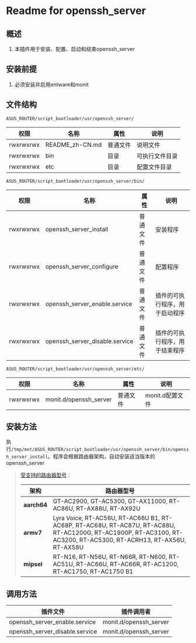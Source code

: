 # Readme for openssh_server

## 概述

1. 本插件用于安装、配置、启动和结束openssh_server

## 安装前提

1. 必须安装并启用entware和monit

## 文件结构

`ASUS_ROUTER/script_bootloader/usr/openssh_server/`

| 权限      | 名称            | 属性     | 说明           |
| --------- | --------------- | -------- | -------------- |
| rwxrwxrwx | README_zh-CN.md | 普通文件 | 说明文件       |
| rwxrwxrwx | bin             | 目录     | 可执行文件目录 |
| rwxrwxrwx | etc             | 目录     | 配置文件目录   |

`ASUS_ROUTER/script_bootloader/usr/openssh_server/bin/`

| 权限      | 名称                           | 属性     | 说明                           |
| --------- | ------------------------------ | -------- | ------------------------------ |
| rwxrwxrwx | openssh_server_install         | 普通文件 | 安装程序                       |
| rwxrwxrwx | openssh_server_configure       | 普通文件 | 配置程序                       |
| rwxrwxrwx | openssh_server_enable.service  | 普通文件 | 插件的可执行程序，用于启动程序 |
| rwxrwxrwx | openssh_server_disable.service | 普通文件 | 插件的可执行程序，用于结束程序 |

`ASUS_ROUTER/script_bootloader/usr/openssh_server/etc/`

| 权限      | 名称                   | 属性     | 说明            |
| --------- | ---------------------- | -------- | --------------- |
| rwxrwxrwx | monit.d/openssh_server | 普通文件 | monit.d配置文件 |

## 安装方法

执行`/tmp/mnt/ASUS_ROUTER/script_bootloader/usr/openssh_server/bin/openssh_server_install`。程序会根据路由器架构，自动安装适当版本的openssh_server

   > [受支持的路由器型号](https://github.com/Entware/Entware/wiki/Install-on-Asus-stock-firmware)：
   >
   > | 架构        | 路由器型号                                                                                                                                                        |
   > | ----------- | ----------------------------------------------------------------------------------------------------------------------------------------------------------------- |
   > | **aarch64** | GT-AC2900, GT-AC5300, GT-AX11000, RT-AC86U, RT-AX88U, RT-AX92U                                                                                                    |
   > | **armv7**   | Lyra Voice, RT-AC56U, RT-AC66U B1, RT-AC68P, RT-AC68U, RT-AC87U, RT-AC88U, RT-AC1200G, RT-AC1900P, RT-AC3100, RT-AC3200, RT-AC5300, RT-ACRH13, RT-AX56U, RT-AX58U |
   > | **mipsel**  | RT-N16, RT-N56U, RT-N66R, RT-N600, RT-AC51U, RT-AC66U, RT-AC66R, RT-AC1200, RT-AC1750, RT-AC1750 B1                                                               |

## 调用方法

| 插件文件                       | 插件调用者             |
| ------------------------------ | ---------------------- |
| openssh_server_enable.service  | monit.d/openssh_server |
| openssh_server_disable.service | monit.d/openssh_server |